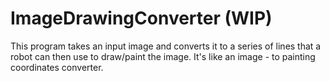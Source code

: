 # ImageDrawingConverter (WIP)
This program takes an input image and converts it to a series of lines that a robot can then use to draw/paint the image. It's like an image - to painting coordinates converter.
